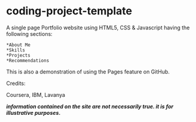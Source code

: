 # coding-project-template

A single page Portfolio website using HTML5, CSS & Javascript having the following sections:
```
*About Me
*Skills
*Projects
*Recommendations
```

This is also a demonstration of using the Pages feature on GitHub.

Credits:

Coursera, IBM, Lavanya

***information contained on the site are not necessarily true. it is for illustrative purposes.***
